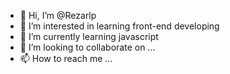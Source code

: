 - 👋 Hi, I’m @Rezarlp
- 👀 I’m interested in learning front-end developing
- 🌱 I’m currently learning javascript
- 💞️ I’m looking to collaborate on ...
- 📫 How to reach me ...

<!---
Rezarlp/Rezarlp is a ✨ special ✨ repository because its `README.md` (this file) appears on your GitHub profile.
You can click the Preview link to take a look at your changes.
--->
